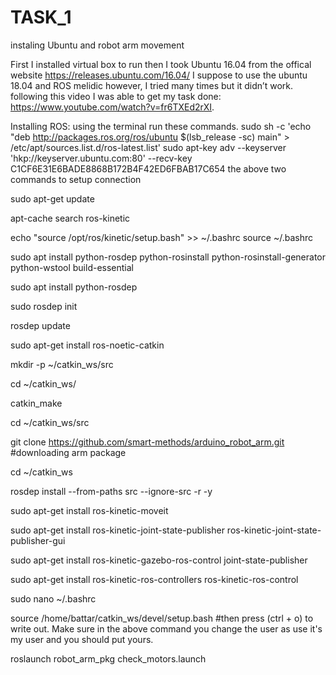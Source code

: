 <h1>TASK_1</h1>
  
  
  
<p>instaling Ubuntu and robot arm movement
  
First I installed virtual box to run then I took Ubuntu 16.04 from the offical website https://releases.ubuntu.com/16.04/
I suppose to use the ubuntu 18.04 and ROS melidic however, I tried many times but it didn’t work. 
following this video I was able to get my task done: https://www.youtube.com/watch?v=fr6TXEd2rXI.

  
Installing ROS:
using the terminal run these commands.
sudo sh -c 'echo "deb http://packages.ros.org/ros/ubuntu $(lsb_release -sc) main" > /etc/apt/sources.list.d/ros-latest.list'
sudo apt-key adv --keyserver 'hkp://keyserver.ubuntu.com:80' --recv-key C1CF6E31E6BADE8868B172B4F42ED6FBAB17C654
the above two commands to setup connection 

sudo apt-get update

apt-cache search ros-kinetic

echo "source /opt/ros/kinetic/setup.bash" >> ~/.bashrc
source ~/.bashrc

sudo apt install python-rosdep python-rosinstall python-rosinstall-generator python-wstool build-essential

sudo apt install python-rosdep

sudo rosdep init

rosdep update

sudo apt-get install ros-noetic-catkin

mkdir -p ~/catkin_ws/src

cd ~/catkin_ws/

catkin_make

cd ~/catkin_ws/src

git clone https://github.com/smart-methods/arduino_robot_arm.git #downloading arm package

cd ~/catkin_ws

rosdep install --from-paths src --ignore-src -r -y

sudo apt-get install ros-kinetic-moveit

sudo apt-get install ros-kinetic-joint-state-publisher ros-kinetic-joint-state-publisher-gui

sudo apt-get install ros-kinetic-gazebo-ros-control joint-state-publisher

sudo apt-get install ros-kinetic-ros-controllers ros-kinetic-ros-control

sudo nano ~/.bashrc

source /home/battar/catkin_ws/devel/setup.bash
#then press (ctrl + o) to write out. Make sure in the above command you change the user as use it's my user and you should put yours.

roslaunch robot_arm_pkg check_motors.launch


</p>
